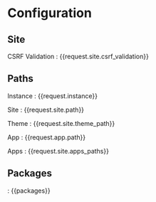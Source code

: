Configuration
====

Site
----

CSRF Validation
: {{request.site.csrf_validation}}

Paths
----

Instance
: {{request.instance}}

Site
: {{request.site.path}}

Theme
: {{request.site.theme_path}}

App
: {{request.app.path}}

Apps
: {{request.site.apps_paths}}


Packages
----
: {{packages}}